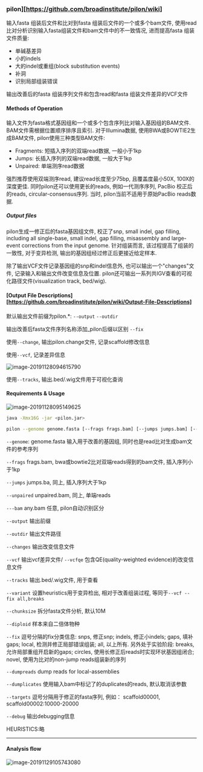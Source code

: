 ### pilon][https://github.com/broadinstitute/pilon/wiki]

输入fasta 组装后文件和比对到fasta 组装后文件的一个或多个bam文件, 使用read 比对分析识别输入fasta组装文件和bam文件中的不一致情况, 进而提高fasta 组装文件质量:

* 单碱基差异
* 小的indels
* 大的indel或重组(block substitution events)
* 补洞
* 识别局部组装错误

输出改善后的fasta 组装序列文件和包含read和fasta 组装文件差异的VCF文件

#### Methods of Operation

输入文件为fasta格式基因组和一个或多个包含序列比对输入基因组的BAM文件. BAM文件需根据位置顺序排序且索引.  对于Illumina数据, 使用BWA或BOWTIE2生成BAM文件, pilon使用三种类型BAM文件:

* Fragments: 短插入序列的双端read数据, 一般小于1kp
* Jumps: 长插入序列的双端read数据, 一般大于1kp
* Unpaired: 单端测序read数据

强烈推荐使用双端测序read, 建议read长度至少75bp, 且覆盖度最小50X, 100X的深度更佳. 同时pilon还可以使用更长的reads, 例如一代测序序列, PacBio 校正后的reads, circular-consensus序列. 当时, pilon当前不适用于原始PacBio reads数据.

##### Output files

pilon生成一修正后的fasta基因组文件, 校正了snp, small indel, gap filling, including all single-base, small indel, gap filling, misassembly and large-event corrections from the input genome. 针对组装而言, 该过程提高了组装的一致性, 对于变异检测, 输出的基因组经过修正后更接近给定样本.

除了输出VCF文件记录基因组的snp和indel信息外, 也可以输出一个"changes"文件, 记录输入和输出文件改变信息及位置. pilon还可输出一系列共IGV查看的可视化路径文件(visualization track, bed/wig).

#### [Output File Descriptions][https://github.com/broadinstitute/pilon/wiki/Output-File-Descriptions]

默认输出文件前缀为pilon.*: `--output` `--outdir`

输出改善后fasta文件序列名称添加_pilon后缀以区别 `--fix`

使用`--change`, 输出pilon.change文件, 记录scaffold修改信息

使用`--vcf`, 记录差异信息

![image-20191128094615790](https://tva1.sinaimg.cn/large/006y8mN6gy1g9dig6o75rj30ks0bftau.jpg)

使用`--tracks`, 输出.bed/.wig文件用于可视化查询

#### Requirements & Usage

![image-20191128095149625](https://tva1.sinaimg.cn/large/006y8mN6gy1g9dilzlb7uj30is0cqq7h.jpg)

```bash
java -Xmx16G -jar <pilon.jar>
```

```bash
pilon --genome genome.fasta [--frags frags.bam] [--jumps jumps.bam] [--unpaired unpaired.bam]
```

`--genome`: genome.fasta 输入用于改善的基因组, 同时也是read比对生成bam文件的参考序列

`--frags` frags.bam, bwa或bowtie2比对双端reads得到的bam文件, 插入序列小于1kp

`--jumps` jumps.ba, 同上, 插入序列大于1kp

`--unpaired` unpaired.bam, 同上, 单端reads

`---bam` any.bam 任意, pilon自动识别区分

`--output` 输出前缀

`--outdir` 输出文件路径

`--changes` 输出改变信息文件

`--vcf` 输出vcf差异文件/ `--vcfqe` 包含QE(quality-weighted evidence)的改变信息文件

`--tracks` 输出.bed/.wig文件, 用于查看

`--variant` 设置heuristics用于变异检出, 相对于改善组装过程, 等同于`--vcf --fix all,breaks`

`--chunksize` 拆分fasta文件分析, 默认10M

`--diploid` 样本来自二倍体物种

`--fix` 逗号分隔的fix分类信息: snps, 修正snp; indels, 修正小indels; gaps, 填补gaps; local, 检测并修正局部错误组装; all, 以上所有. 另外处于实验阶段: breaks, 允许局部重组开启新的gaps; circles, 使用长修正后reads时实现环状基因组闭合; novel, 使用为比对的non-jump reads组装新的序列

`--dumpreads` dump reads for local-assemblies

`--dumplicates` 使用输入bam中标记了的duplicates的reads, 默认取消该参数

`--targets` 逗号分隔用于修正的fasta序列, 例如： scaffold00001, scaffold00002:10000-20000

`--debug` 输出debugging信息

HEURISTICS:略

***

#### Analysis flow

![image-20191129105743080](https://tva1.sinaimg.cn/large/006y8mN6gy1g9eq4uqjmqj312a0najw0.jpg)





